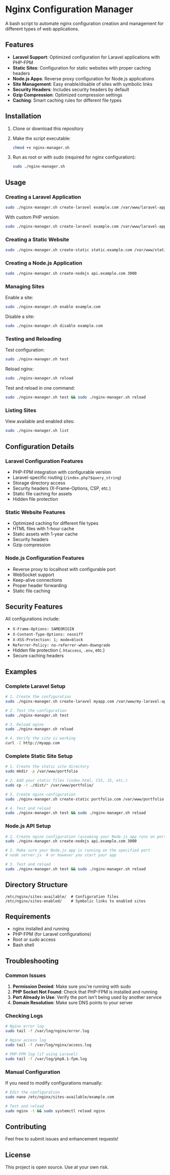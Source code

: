 # Nginx Configuration Manager

A bash script to automate nginx configuration creation and management for different types of web applications.

## Features

- **Laravel Support**: Optimized configuration for Laravel applications with PHP-FPM
- **Static Sites**: Configuration for static websites with proper caching headers
- **Node.js Apps**: Reverse proxy configuration for Node.js applications
- **Site Management**: Easy enable/disable of sites with symbolic links
- **Security Headers**: Includes security headers by default
- **Gzip Compression**: Optimized compression settings
- **Caching**: Smart caching rules for different file types

## Installation

1. Clone or download this repository
2. Make the script executable:
   ```bash
   chmod +x nginx-manager.sh
   ```

3. Run as root or with sudo (required for nginx configuration):
   ```bash
   sudo ./nginx-manager.sh
   ```

## Usage

### Creating a Laravel Application

```bash
sudo ./nginx-manager.sh create-laravel example.com /var/www/laravel-app
```

With custom PHP version:
```bash
sudo ./nginx-manager.sh create-laravel example.com /var/www/laravel-app --php-version 8.2
```

### Creating a Static Website

```bash
sudo ./nginx-manager.sh create-static static.example.com /var/www/static-site
```

### Creating a Node.js Application

```bash
sudo ./nginx-manager.sh create-nodejs api.example.com 3000
```

### Managing Sites

Enable a site:
```bash
sudo ./nginx-manager.sh enable example.com
```

Disable a site:
```bash
sudo ./nginx-manager.sh disable example.com
```

### Testing and Reloading

Test configuration:
```bash
sudo ./nginx-manager.sh test
```

Reload nginx:
```bash
sudo ./nginx-manager.sh reload
```

Test and reload in one command:
```bash
sudo ./nginx-manager.sh test && sudo ./nginx-manager.sh reload
```

### Listing Sites

View available and enabled sites:
```bash
sudo ./nginx-manager.sh list
```

## Configuration Details

### Laravel Configuration Features

- PHP-FPM integration with configurable version
- Laravel-specific routing (`/index.php?$query_string`)
- Storage directory access
- Security headers (X-Frame-Options, CSP, etc.)
- Static file caching for assets
- Hidden file protection

### Static Website Features

- Optimized caching for different file types
- HTML files with 1-hour cache
- Static assets with 1-year cache
- Security headers
- Gzip compression

### Node.js Configuration Features

- Reverse proxy to localhost with configurable port
- WebSocket support
- Keep-alive connections
- Proper header forwarding
- Static file caching

## Security Features

All configurations include:
- `X-Frame-Options: SAMEORIGIN`
- `X-Content-Type-Options: nosniff`
- `X-XSS-Protection: 1; mode=block`
- `Referrer-Policy: no-referrer-when-downgrade`
- Hidden file protection (`.htaccess`, `.env`, etc.)
- Secure caching headers

## Examples

### Complete Laravel Setup

```bash
# 1. Create the configuration
sudo ./nginx-manager.sh create-laravel myapp.com /var/www/my-laravel-app

# 2. Test the configuration
sudo ./nginx-manager.sh test

# 3. Reload nginx
sudo ./nginx-manager.sh reload

# 4. Verify the site is working
curl -I http://myapp.com
```

### Complete Static Site Setup

```bash
# 1. Create the static site directory
sudo mkdir -p /var/www/portfolio

# 2. Add your static files (index.html, CSS, JS, etc.)
sudo cp -r ./dist/* /var/www/portfolio/

# 3. Create nginx configuration
sudo ./nginx-manager.sh create-static portfolio.com /var/www/portfolio

# 4. Test and reload
sudo ./nginx-manager.sh test && sudo ./nginx-manager.sh reload
```

### Node.js API Setup

```bash
# 1. Create nginx configuration (assuming your Node.js app runs on port 3000)
sudo ./nginx-manager.sh create-nodejs api.example.com 3000

# 2. Make sure your Node.js app is running on the specified port
# node server.js  # or however you start your app

# 3. Test and reload
sudo ./nginx-manager.sh test && sudo ./nginx-manager.sh reload
```

## Directory Structure

```
/etc/nginx/sites-available/  # Configuration files
/etc/nginx/sites-enabled/    # Symbolic links to enabled sites
```

## Requirements

- nginx installed and running
- PHP-FPM (for Laravel configurations)
- Root or sudo access
- Bash shell

## Troubleshooting

### Common Issues

1. **Permission Denied**: Make sure you're running with sudo
2. **PHP Socket Not Found**: Check that PHP-FPM is installed and running
3. **Port Already in Use**: Verify the port isn't being used by another service
4. **Domain Resolution**: Make sure DNS points to your server

### Checking Logs

```bash
# Nginx error log
sudo tail -f /var/log/nginx/error.log

# Nginx access log
sudo tail -f /var/log/nginx/access.log

# PHP-FPM log (if using Laravel)
sudo tail -f /var/log/php8.1-fpm.log
```

### Manual Configuration

If you need to modify configurations manually:
```bash
# Edit the configuration
sudo nano /etc/nginx/sites-available/example.com

# Test and reload
sudo nginx -t && sudo systemctl reload nginx
```

## Contributing

Feel free to submit issues and enhancement requests!

## License

This project is open source. Use at your own risk.
